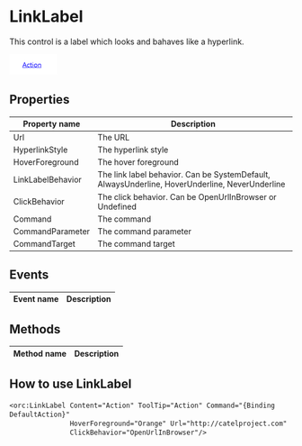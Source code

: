 LinkLabel
=========

This control is a label which looks and bahaves like a hyperlink.

![LinkLabel 01](../images/orc.controls/linklabel/LinkLabel_01.png)

## Properties

Property name|Description
-|-
Url|The URL
HyperlinkStyle|The hyperlink style
HoverForeground|The hover foreground
LinkLabelBehavior|The link label behavior. Can be SystemDefault, AlwaysUnderline, HoverUnderline, NeverUnderline
ClickBehavior|The click behavior. Can be OpenUrlInBrowser or Undefined
Command|The command
CommandParameter|The command parameter
CommandTarget|The command target

## Events

Event name|Description
-|-


## Methods

Method name|Description
-|-


## How to use LinkLabel

```
<orc:LinkLabel Content="Action" ToolTip="Action" Command="{Binding DefaultAction}"
               HoverForeground="Orange" Url="http://catelproject.com"
               ClickBehavior="OpenUrlInBrowser"/>
```
